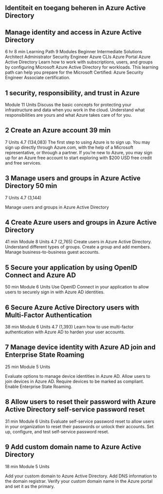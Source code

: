 ## Identiteit en toegang beheren in Azure Active Directory

## Manage identity and access in Azure Active Directory
6 hr 8 min
Learning Path
9 Modules
Beginner
Intermediate
Solutions Architect
Administrator
Security Engineer
Azure
CLIs
Azure Portal
Azure Active Directory
Learn how to work with subscriptions, users, and groups by configuring Microsoft Azure Active Directory for workloads. This learning path can help you prepare for the Microsoft Certified: Azure Security Engineer Associate certification.


## 1 security, responsibility, and trust in Azure

Module 11 Units
Discuss the basic concepts for protecting your infrastructure and data when you work in the cloud. Understand what responsibilities are yours and what Azure takes care of for you.


## 2 Create an Azure account 39 min

7 Units  4.7 (134,083)
The first step to using Azure is to sign up. You may sign up directly through Azure.com, with the help of a Microsoft representative, or through a partner. If you’re new to Azure, you may sign up for an Azure free account to start exploring with $200 USD free credit and free services.



## 3 Manage users and groups in Azure Active Directory 50 min
7 Units  4.7 (3,144)

Manage users and groups in Azure Active Directory


## 4 Create Azure users and groups in Azure Active Directory

41 min Module 8 Units 4.7 (2,765)
Create users in Azure Active Directory. Understand different types of groups. Create a group and add members. Manage business-to-business guest accounts.


## 5 Secure your application by using OpenID Connect and Azure AD 

50 min  Module 6 Units
Use OpenID Connect in your application to allow users to securely sign in with Azure AD identities.


## 6 Secure Azure Active Directory users with Multi-Factor Authentication

38 min Module 6 Units   4.7 (1,393) Learn how to use multi-factor authentication with Azure AD to harden your user accounts.


## 7 Manage device identity with Azure AD join and Enterprise State Roaming

25 min Module 5 Units
 
Evaluate options to manage device identities in Azure AD. Allow users to join devices in Azure AD. Require devices to be marked as compliant. Enable Enterprise State Roaming.


## 8 Allow users to reset their password with Azure Active Directory self-service password reset

31 min Module
6 Units
 Evaluate self-service password reset to allow users in your organization to reset their passwords or unlock their accounts. Set up, configure, and test self-service password reset.

##  9 Add custom domain name to Azure Active Directory

18 min Module 5 Units
 
Add your custom domain to Azure Active Directory. Add DNS information to the domain registrar. Verify your custom domain name in the Azure portal and set it as the primary.